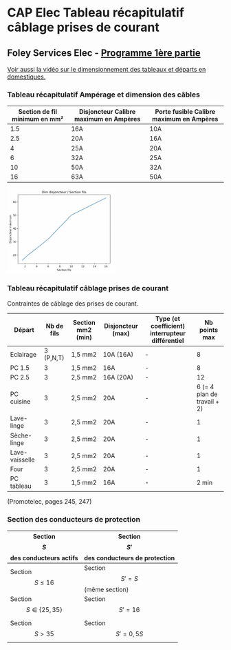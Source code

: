 # CAP Elec Tableau récapitulatif câblage prises de courant
## Foley Services Elec - [Programme 1ère partie](../1ere_partie/README.md)

[Voir aussi la vidéo sur le dimensionnement des tableaux et départs en domestiques.](./CAP_Elec_1_07B.md)

### Tableau récapitulatif Ampérage et dimension des câbles

| Section de fil minimum en mm² | Disjoncteur Calibre maximum en Ampères | Porte fusible Calibre maximum en Ampères |
| ----------------------------- | ----------------------------- | -------------------------------------- |
|              1.5              |                  16A                   | 10A |
|              2.5              |                  20A                   | 16A |
|              4                |                  25A                   | 20A |
|              6                |                  32A                   | 25A |
|              10               |                  50A                   | 32A |
|              16               |                  63A                   | 50A |

<img src="./images/Tab_dim.png" width="50%">

### Tableau récapitulatif câblage prises de courant

Contraintes de câblage des prises de courant.

| Départ | Nb de fils | Section mm2 (min) | Disjoncteur (max) | Type (et coefficient) interrupteur différentiel | Nb points max |
|--------------|---------------|----------|---------|---------|---------- |
| Eclairage | 3 (P,N,T) | 1,5 mm2 | 10A (16A) | - | 8 |
| PC 1.5 | 3 | 1,5 mm2 | 16A | - | 8 |
| PC 2.5 | 3 | 2,5 mm2 | 16A (20A) | - | 12 |
| PC cuisine | 3 | 2,5 mm2 | 20A | - | 6 (= 4 plan de travail + 2) |
| Lave-linge | 3 | 2,5 mm2 | 20A | - | 1 |
| Sèche-linge | 3 | 2,5 mm2 | 20A | - | 1 |
| Lave-vaisselle | 3 | 2,5 mm2 | 20A | - | 1 |
| Four | 3 | 2,5 mm2 | 20A | - | 1 |
| PC tableau | 3 | 1,5 mm2 | 16A | - | 2 min |

(Promotelec, pages 245, 247)

### Section des conducteurs de protection

| Section $$S$$ des conducteurs actifs | Section $$S'$$ des conducteurs de protection |
|--------------------------------|---------------------------------------|
| Section $$S \leq 16$$ | Section $$S' = S$$ (même section) |
| Section $$S \in \{ 25, 35 \}$$ | Section $$S' = 16$$ |
| Section $$S > 35$$ | Section $$S' = 0,5 S$$ |
